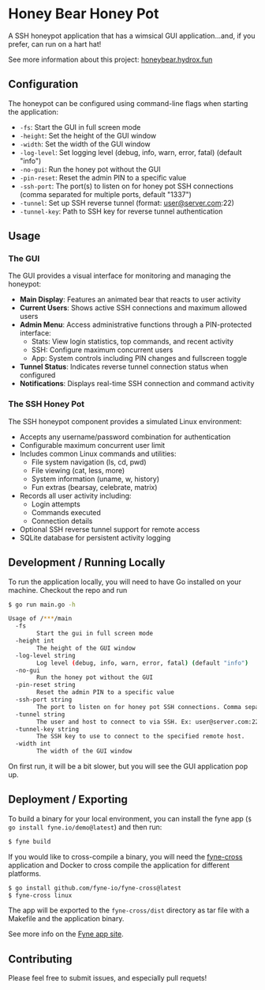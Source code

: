 # Honey Bear Honey Pot

A SSH honeypot application that has a wimsical GUI application...and, if you prefer, can run on a hart hat!

See more information about this project: [honeybear.hydrox.fun](https://honeybear.hydrox.fun)

## Configuration

The honeypot can be configured using command-line flags when starting the application:

- `-fs`: Start the GUI in full screen mode
- `-height`: Set the height of the GUI window
- `-width`: Set the width of the GUI window
- `-log-level`: Set logging level (debug, info, warn, error, fatal) (default "info")
- `-no-gui`: Run the honey pot without the GUI
- `-pin-reset`: Reset the admin PIN to a specific value
- `-ssh-port`: The port(s) to listen on for honey pot SSH connections (comma separated for multiple ports, default "1337")
- `-tunnel`: Set up SSH reverse tunnel (format: user@server.com:22)
- `-tunnel-key`: Path to SSH key for reverse tunnel authentication

## Usage

### The GUI

The GUI provides a visual interface for monitoring and managing the honeypot:

- **Main Display**: Features an animated bear that reacts to user activity
- **Current Users**: Shows active SSH connections and maximum allowed users
- **Admin Menu**: Access administrative functions through a PIN-protected interface:
  - Stats: View login statistics, top commands, and recent activity
  - SSH: Configure maximum concurrent users
  - App: System controls including PIN changes and fullscreen toggle
- **Tunnel Status**: Indicates reverse tunnel connection status when configured
- **Notifications**: Displays real-time SSH connection and command activity

### The SSH Honey Pot

The SSH honeypot component provides a simulated Linux environment:

- Accepts any username/password combination for authentication
- Configurable maximum concurrent user limit
- Includes common Linux commands and utilities:
  - File system navigation (ls, cd, pwd)
  - File viewing (cat, less, more)
  - System information (uname, w, history)
  - Fun extras (bearsay, celebrate, matrix)
- Records all user activity including:
  - Login attempts
  - Commands executed
  - Connection details
- Optional SSH reverse tunnel support for remote access
- SQLite database for persistent activity logging

## Development / Running Locally

To run the application locally, you will need to have Go installed on your machine. Checkout the repo and run

```bash
$ go run main.go -h

Usage of /***/main
  -fs
        Start the gui in full screen mode
  -height int
        The height of the GUI window
  -log-level string
        Log level (debug, info, warn, error, fatal) (default "info")
  -no-gui
        Run the honey pot without the GUI
  -pin-reset string
        Reset the admin PIN to a specific value
  -ssh-port string
        The port to listen on for honey pot SSH connections. Comma separated list for multiple ports. (default "1337")
  -tunnel string
        The user and host to connect to via SSH. Ex: user@server.com:22
  -tunnel-key string
        The SSH key to use to connect to the specified remote host.
  -width int
        The width of the GUI window
```

On first run, it will be a bit slower, but you will see the GUI application pop up.

## Deployment / Exporting

To build a binary for your local environment, you can install the fyne app (`$ go install fyne.io/demo@latest`) and then run:
```bash
$ fyne build
```

If you would like to cross-compile a binary, you will need the [fyne-cross](https://github.com/fyne-io/fyne-cross) application and Docker to cross compile the application for different platforms.

```bash
$ go install github.com/fyne-io/fyne-cross@latest
$ fyne-cross linux
```

The app will be exported to the `fyne-cross/dist` directory as tar file with a Makefile and the application binary.

See more info on the [Fyne app site](https://fyne.io).

## Contributing

Please feel free to submit issues, and especially pull requets! 
